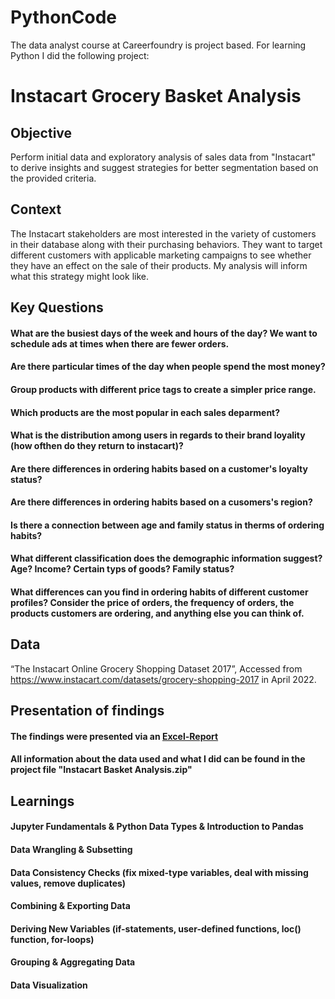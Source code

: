 # PythonCode
The data analyst course at Careerfoundry is project based. For learning Python I did the following project:
# **Instacart Grocery Basket Analysis**
## **Objective**
Perform initial data and exploratory analysis of sales data from "Instacart" to derive insights and suggest strategies for better segmentation based on the provided criteria.
## **Context**
The Instacart stakeholders are most interested in the variety of customers in their database along with their purchasing behaviors. They want to target different customers with applicable marketing campaigns to see whether they have an effect on the sale of their products. My analysis will inform what this strategy might look like.
## **Key Questions**
#### What are the busiest days of the week and hours of the day? We want to schedule ads at times when there are fewer orders.
#### Are there particular times of the day when people spend the most money?
#### Group products with different price tags to create a simpler price range.
#### Which products are the most popular in each sales deparment?
#### What is the distribution among users in regards to their brand loyality (how ofthen do they return to instacart)?
#### Are there differences in ordering habits based on a customer's loyalty status?
#### Are there differences in ordering habits based on a cusomers's region?
#### Is there a connection between age and family status in therms of ordering habits?
#### What different classification does the demographic information suggest? Age? Income? Certain typs of goods? Family status?
#### What differences can you find in ordering habits of different customer profiles? Consider the price of orders, the frequency of orders, the products customers are ordering, and anything else you can think of.
## **Data**
“The Instacart Online Grocery Shopping Dataset 2017”, Accessed from https://www.instacart.com/datasets/grocery-shopping-2017 in April 2022.
## Presentation of findings
#### The findings were presented via an [Excel-Report](https://1drv.ms/x/s!AuD1Cerkd4TJr54RVUA3uWvHrS1x4g?e=CEePMZ)
#### All information about the data used and what I did can be found in the project file "Instacart Basket Analysis.zip"
## Learnings
#### Jupyter Fundamentals & Python Data Types & Introduction to Pandas
#### Data Wrangling & Subsetting
#### Data Consistency Checks (fix mixed-type variables, deal with missing values, remove duplicates)
#### Combining & Exporting Data
#### Deriving New Variables (if-statements, user-defined functions, loc() function, for-loops)
#### Grouping & Aggregating Data
#### Data Visualization
